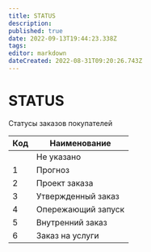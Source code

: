 ```yaml
---
title: STATUS
description: 
published: true
date: 2022-09-13T19:44:23.338Z
tags: 
editor: markdown
dateCreated: 2022-08-31T09:20:26.743Z
---
```


# STATUS

Статусы заказов покупателей

| Код | Наименование       |
| --- | ------------------ |
|     | Не указано         |
| 1   | Прогноз            |
| 2   | Проект заказа      |
| 3   | Утвержденный заказ |
| 4   | Опережающий запуск |
| 5   | Внутренний заказ   |
| 6   | Заказ на услуги    |
